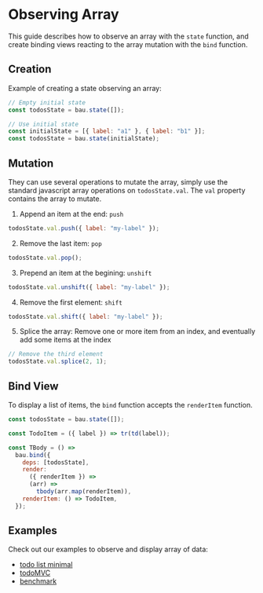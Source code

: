 # Observing Array

This guide describes how to observe an array with the `state` function, and create binding views reacting to the array mutation with the `bind` function.

## Creation

Example of creating a state observing an array:

```js
// Empty initial state
const todosState = bau.state([]);

// Use initial state
const initialState = [{ label: "a1" }, { label: "b1" }];
const todosState = bau.state(initialState);
```

## Mutation

They can use several operations to mutate the array, simply use the standard javascript array operations on `todosState.val`. The `val` property contains the array to mutate.

1. Append an item at the end: `push`

```js
todosState.val.push({ label: "my-label" });
```

2. Remove the last item: `pop`

```js
todosState.val.pop();
```

3. Prepend an item at the begining: `unshift`

```js
todosState.val.unshift({ label: "my-label" });
```

4. Remove the first element: `shift`

```js
todosState.val.shift({ label: "my-label" });
```

5. Splice the array: Remove one or more item from an index, and eventually add some items at the index

```js
// Remove the third element
todosState.val.splice(2, 1);
```

## Bind View

To display a list of items, the `bind` function accepts the `renderItem` function.

```js
const todosState = bau.state([]);

const TodoItem = ({ label }) => tr(td(label));

const TBody = () =>
  bau.bind({
    deps: [todosState],
    render:
      ({ renderItem }) =>
      (arr) =>
        tbody(arr.map(renderItem)),
    renderItem: () => TodoItem,
  });
```

## Examples

Check out our examples to observe and display array of data:

- [todo list minimal](../examples/todo-minimal)
- [todoMVC](../examples/todoapp)
- [benchmark](../examples/benchmark)
